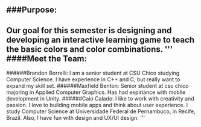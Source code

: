 ###**Purpose:**
---------------------
Our goal for this semester is designing and developing an interactive learning game to teach the basic colors and color combinations.
'''
####**Meet the Team:** 
------------------
######Brandon Borrelli:
  I am a senior student at CSU Chico studying Computer Science. I have experience in C++ and C, but really want to expand my skill set. 
######Maxfield Benton:
  Senior student at csu chico majoring in Applied Computer Graphics. Has had expiriance with moblie development in Unity.
######Caio Calado:
  I like to work with creativity and passion. I love to building mobile apps and think about user experience. I study Computer Science at Universidade Federal de Pernambuco, in Recife, Brazil. Also, I have fun with design and UX/UI design.
'''
